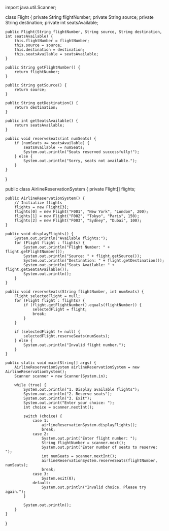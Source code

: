 import java.util.Scanner;

class Flight {
    private String flightNumber;
    private String source;
    private String destination;
    private int seatsAvailable;

    public Flight(String flightNumber, String source, String destination, int seatsAvailable) {
        this.flightNumber = flightNumber;
        this.source = source;
        this.destination = destination;
        this.seatsAvailable = seatsAvailable;
    }

    public String getFlightNumber() {
        return flightNumber;
    }

    public String getSource() {
        return source;
    }

    public String getDestination() {
        return destination;
    }

    public int getSeatsAvailable() {
        return seatsAvailable;
    }

    public void reserveSeats(int numSeats) {
        if (numSeats <= seatsAvailable) {
            seatsAvailable -= numSeats;
            System.out.println("Seats reserved successfully!");
        } else {
            System.out.println("Sorry, seats not available.");
        }
    }
}

public class AirlineReservationSystem {
    private Flight[] flights;

    public AirlineReservationSystem() {
        // Initialize flights
        flights = new Flight[3];
        flights[0] = new Flight("F001", "New York", "London", 200);
        flights[1] = new Flight("F002", "Tokyo", "Paris", 150);
        flights[2] = new Flight("F003", "Sydney", "Dubai", 100);
    }

    public void displayFlights() {
        System.out.println("Available flights:");
        for (Flight flight : flights) {
            System.out.println("Flight Number: " + flight.getFlightNumber());
            System.out.println("Source: " + flight.getSource());
            System.out.println("Destination: " + flight.getDestination());
            System.out.println("Seats Available: " + flight.getSeatsAvailable());
            System.out.println();
        }
    }

    public void reserveSeats(String flightNumber, int numSeats) {
        Flight selectedFlight = null;
        for (Flight flight : flights) {
            if (flight.getFlightNumber().equals(flightNumber)) {
                selectedFlight = flight;
                break;
            }
        }

        if (selectedFlight != null) {
            selectedFlight.reserveSeats(numSeats);
        } else {
            System.out.println("Invalid flight number.");
        }
    }

    public static void main(String[] args) {
        AirlineReservationSystem airlineReservationSystem = new AirlineReservationSystem();
        Scanner scanner = new Scanner(System.in);

        while (true) {
            System.out.println("1. Display available flights");
            System.out.println("2. Reserve seats");
            System.out.println("3. Exit");
            System.out.print("Enter your choice: ");
            int choice = scanner.nextInt();

            switch (choice) {
                case 1:
                    airlineReservationSystem.displayFlights();
                    break;
                case 2:
                    System.out.print("Enter flight number: ");
                    String flightNumber = scanner.next();
                    System.out.print("Enter number of seats to reserve: ");
                    int numSeats = scanner.nextInt();
                    airlineReservationSystem.reserveSeats(flightNumber, numSeats);
                    break;
                case 3:
                    System.exit(0);
                default:
                    System.out.println("Invalid choice. Please try again.");
            }

            System.out.println();
        }
    }
}
